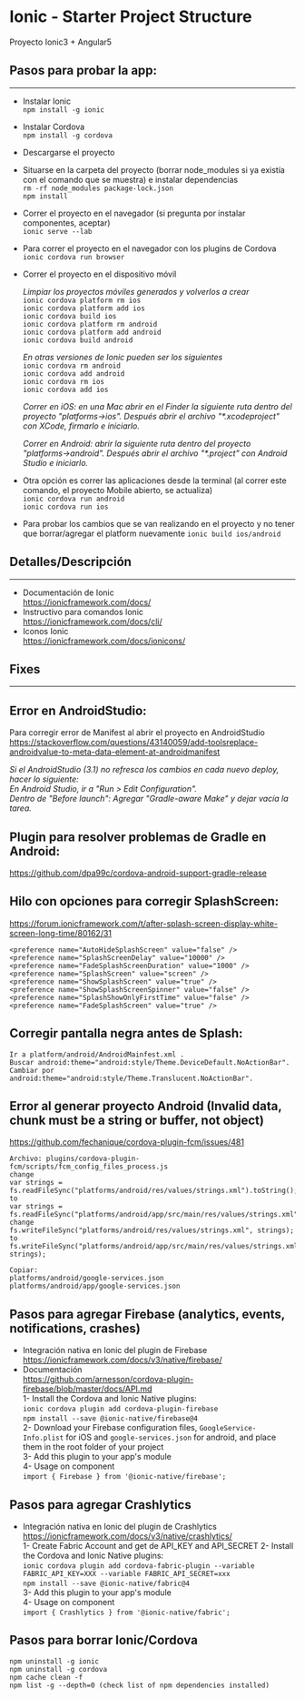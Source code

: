 # Ionic - Starter Project Structure
Proyecto Ionic3 + Angular5

## Pasos para probar la app:
--------------------
- Instalar Ionic    
`npm install -g ionic`

- Instalar Cordova  
`npm install -g cordova`

- Descargarse el proyecto   
- Situarse en la carpeta del proyecto (borrar node_modules si ya existía con el comando que se muestra) e instalar dependencias   
`rm -rf node_modules package-lock.json`  
`npm install`  

- Correr el proyecto en el navegador (si pregunta por instalar componentes, aceptar)    
`ionic serve --lab`

- Para correr el proyecto en el navegador con los plugins de Cordova    
`ionic cordova run browser`

- Correr el proyecto en el dispositivo móvil    

    _Limpiar los proyectos móviles generados y volverlos a crear_    
    `ionic cordova platform rm ios`     
    `ionic cordova platform add ios`    
    `ionic cordova build ios`    
    `ionic cordova platform rm android`     
    `ionic cordova platform add android`    
    `ionic cordova build android`    

    _En otras versiones de Ionic pueden ser los siguientes_   
    `ionic cordova rm android`  
    `ionic cordova add android`     
    `ionic cordova rm ios`  
    `ionic cordova add ios`     

    _Correr en iOS: en una Mac abrir en el Finder la siguiente ruta dentro del proyecto "platforms->ios". Después abrir el archivo "*.xcodeproject" con XCode, firmarlo e iniciarlo._

    _Correr en Android: abrir la siguiente ruta dentro del proyecto "platforms->android". Después abrir el archivo "*.project" con Android Studio e iniciarlo._

- Otra opción es correr las aplicaciones desde la terminal (al correr este comando, el proyecto Mobile abierto, se actualiza)   
`ionic cordova run android`     
`ionic cordova run ios`     

- Para probar los cambios que se van realizando en el proyecto y no tener que borrar/agregar el platform nuevamente 
`ionic build ios/android`   

## Detalles/Descripción
--------------------
- Documentación de Ionic    
<https://ionicframework.com/docs/>  
- Instructivo para comandos Ionic   
<https://ionicframework.com/docs/cli/>    
- Iconos Ionic  
<https://ionicframework.com/docs/ionicons/>      

## Fixes
--------------------
## Error en AndroidStudio:
Para corregir error de Manifest al abrir el proyecto en AndroidStudio   
<https://stackoverflow.com/questions/43140059/add-toolsreplace-androidvalue-to-meta-data-element-at-androidmanifest>  
    
  _Si el AndroidStudio (3.1) no refresca los cambios en cada nuevo deploy, hacer lo siguiente:_   
  _En Android Studio, ir a "Run > Edit Configuration"._      
  _Dentro de "Before launch": Agregar "Gradle-aware Make" y dejar vacía la tarea._      

## Plugin para resolver problemas de Gradle en Android:
<https://github.com/dpa99c/cordova-android-support-gradle-release>

## Hilo con opciones para corregir SplashScreen:
<https://forum.ionicframework.com/t/after-splash-screen-display-white-screen-long-time/80162/31>
    
    <preference name="AutoHideSplashScreen" value="false" />
    <preference name="SplashScreenDelay" value="10000" />
    <preference name="FadeSplashScreenDuration" value="1000" />
    <preference name="SplashScreen" value="screen" />
    <preference name="ShowSplashScreen" value="true" />
    <preference name="ShowSplashScreenSpinner" value="false" />
    <preference name="SplashShowOnlyFirstTime" value="false" />
    <preference name="FadeSplashScreen" value="true" />

## Corregir pantalla negra antes de Splash:
    Ir a platform/android/AndroidMainfest.xml .
    Buscar android:theme="android:style/Theme.DeviceDefault.NoActionBar".          
    Cambiar por android:theme="android:style/Theme.Translucent.NoActionBar".

## Error al generar proyecto Android (Invalid data, chunk must be a string or buffer, not object)   
<https://github.com/fechanique/cordova-plugin-fcm/issues/481>   

    Archivo: plugins/cordova-plugin-fcm/scripts/fcm_config_files_process.js 
    change 
    var strings = fs.readFileSync("platforms/android/res/values/strings.xml").toString(); 
    to 
    var strings = fs.readFileSync("platforms/android/app/src/main/res/values/strings.xml").toString(); 
    change 
    fs.writeFileSync("platforms/android/res/values/strings.xml", strings); 
    to 
    fs.writeFileSync("platforms/android/app/src/main/res/values/strings.xml", strings); 

    Copiar: 
    platforms/android/google-services.json 
    platforms/android/app/google-services.json   

## Pasos para agregar Firebase (analytics, events, notifications, crashes)           
- Integración nativa en Ionic del plugin de Firebase       
<https://ionicframework.com/docs/v3/native/firebase/>   
- Documentación     
<https://github.com/arnesson/cordova-plugin-firebase/blob/master/docs/API.md>   
1- Install the Cordova and Ionic Native plugins:        
`ionic cordova plugin add cordova-plugin-firebase`      
`npm install --save @ionic-native/firebase@4`       
2- Download your Firebase configuration files, `GoogleService-Info.plist` for iOS and `google-services.json` for android, and place them in the root folder of your project     
3- Add this plugin to your app's module     
4- Usage on component       
`import { Firebase } from '@ionic-native/firebase';`        

## Pasos para agregar Crashlytics   
- Integración nativa en Ionic del plugin de Crashlytics       
<https://ionicframework.com/docs/v3/native/crashlytics/>    
1- Create Fabric Account and get de API_KEY and API_SECRET
2- Install the Cordova and Ionic Native plugins:        
`ionic cordova plugin add cordova-fabric-plugin --variable FABRIC_API_KEY=XXX --variable FABRIC_API_SECRET=xxx`      
`npm install --save @ionic-native/fabric@4`       
3- Add this plugin to your app's module     
4- Usage on component       
`import { Crashlytics } from '@ionic-native/fabric';`       

## Pasos para borrar Ionic/Cordova  
`npm uninstall -g ionic`    
`npm uninstall -g cordova`  
`npm cache clean -f`    
`npm list -g --depth=0 (check list of npm dependencies installed)`      
